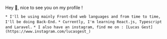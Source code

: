 Hey 👋, nice to see you on my profile !

`* I'll be using mainly Front-End web languages and from time to time, I'll be doing Back-End.`
`* Currently, I'm learning React.js, Typescript and Laravel.`
`* I also have an instagram, find me on : [Lucas Gest](https://www.instagram.com/lucasgest_)`

<!--
**LucasGest/LucasGest** is a ✨ _special_ ✨ repository because its `README.md` (this file) appears on your GitHub profile.

Here are some ideas to get you started:

- 🤔 I’m looking for help with ...
- 💬 Ask me about ...
- 📫 How to reach me: ...
- 😄 Pronouns: ...
- ⚡ Fun fact: ...
-->
